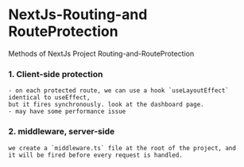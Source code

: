 # NextJs-Routing-and RouteProtection
Methods of NextJs Project Routing-and-RouteProtection
### 1. Client-side protection
    - on each protected route, we can use a hook `useLayoutEffect` identical to useEffect, 
    but it fires synchronously. look at the dashboard page.
    - may have some performance issue
### 2. middleware, server-side
    we create a `middleware.ts` file at the root of the project, and 
    it will be fired before every request is handled.
